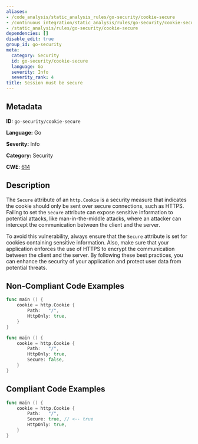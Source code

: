 ```yaml
---
aliases:
- /code_analysis/static_analysis_rules/go-security/cookie-secure
- /continuous_integration/static_analysis/rules/go-security/cookie-secure
- /static_analysis/rules/go-security/cookie-secure
dependencies: []
disable_edit: true
group_id: go-security
meta:
  category: Security
  id: go-security/cookie-secure
  language: Go
  severity: Info
  severity_rank: 4
title: Session must be secure
---
```

<!--  SOURCED FROM https://github.com/DataDog/datadog-static-analyzer-rule-docs -->


## Metadata
**ID:** `go-security/cookie-secure`

**Language:** Go

**Severity:** Info

**Category:** Security

**CWE**: [614](https://cwe.mitre.org/data/definitions/614.html)

## Description
The `Secure` attribute of an `http.Cookie` is a security measure that indicates the cookie should only be sent over secure connections, such as HTTPS. Failing to set the `Secure` attribute can expose sensitive information to potential attacks, like man-in-the-middle attacks, where an attacker can intercept the communication between the client and the server.

To avoid this vulnerability, always ensure that the `Secure` attribute is set for cookies containing sensitive information. Also, make sure that your application enforces the use of HTTPS to encrypt the communication between the client and the server. By following these best practices, you can enhance the security of your application and protect user data from potential threats.


## Non-Compliant Code Examples
```go
func main () {
    cookie = http.Cookie {
        Path:   "/",
        HttpOnly: true,
    }
}
```

```go
func main () {
    cookie = http.Cookie {
        Path:   "/",
        HttpOnly: true,
        Secure: false,
    }
}
```

## Compliant Code Examples
```go
func main () {
    cookie = http.Cookie {
        Path:   "/",
        Secure: true, // <-- true
        HttpOnly: true,
    }
}
```
